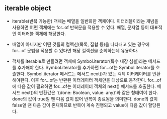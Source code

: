 ## iterable object

- iterable(반복 가능한) 객체는 배열을 일반화한 객체이다. 이터러블이라는 개념을 사용하면 어떤 객체에는 for..of 반복문을 적용할 수 있다. 배열, 문자열 등이 대표적인 이터러블 객체에 해당한다.

- 배열이 아니지만 어떤 것들의 컬렉션(목록, 집합 등)을 나타내고 있는 경우에 for...of 문법을 적용할 수 있다면 해당 컬렉션을 순회하는데 유용하다.

- 객체를 iterable로 만들려면 객체에 Symbol.iterator(특수 내장 심볼)라는 메서드를 추가해야 한다. Symbol.iterator를 추가하면 for...of는 Symbol.iterator를 호출한다. Symbol.iterator 메서드는 메서드 next()가 있는 객체 이터레이터를 반환해야한다. 이후 for...of는 반환된 이터레이터 객체만을 대상으로 동작한다. for...of에 다음 값이 필요하면 for...of는 이터레이터 객체의 next() 메서드를 호출한다. 메서드 next()의 반환값은 '{done: Boolean, value: any}'와 같은 형태여야 한다. done의 값이 true일 땐 다음 값이 없어 반복이 종료됨을 의미한다. done의 값이 false일 땐 다음 값이 존재하므로 반복이 계속 진행되고 value에 다음 값이 할당된다.